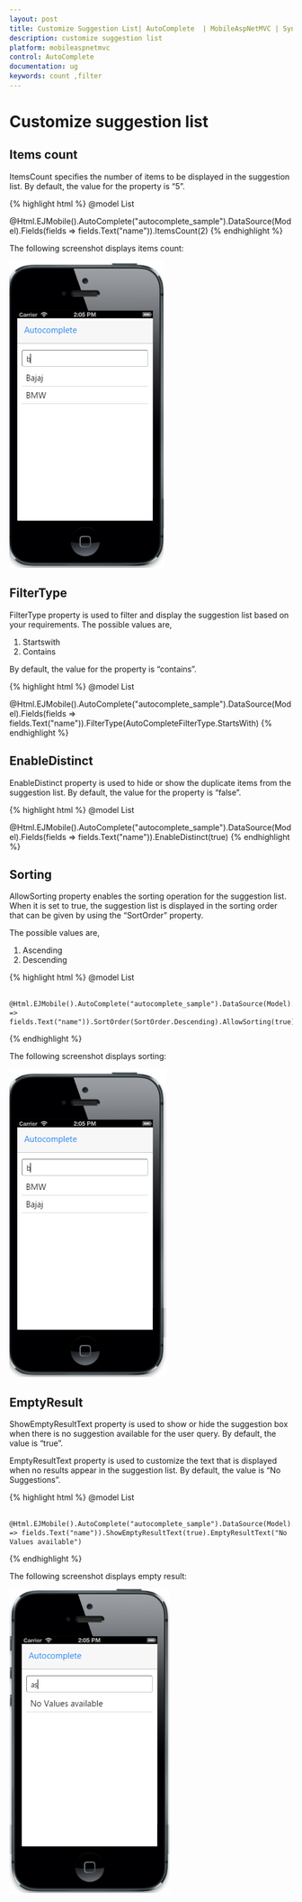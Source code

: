 ```yaml
---
layout: post
title: Customize Suggestion List| AutoComplete  | MobileAspNetMVC | Syncfusion
description: customize suggestion list
platform: mobileaspnetmvc
control: AutoComplete 
documentation: ug
keywords: count ,filter
---
```


# Customize suggestion list

## Items count

ItemsCount specifies the number of items to be displayed in the suggestion list. By default, the value for the property is “5”.


{% highlight html %}
@model List<Cars>

 @Html.EJMobile().AutoComplete("autocomplete_sample").DataSource(Model).Fields(fields => fields.Text("name")).ItemsCount(2)
{% endhighlight %}


The following screenshot displays items count:

![](Customize-suggestion-list_images/Customize-suggestion-list_img1.png)


## FilterType

FilterType property is used to filter and display the suggestion list based on your requirements. The possible values are, 

1. Startswith
2. Contains

By default, the value for the property is “contains”.


{% highlight html %}
@model List<Cars>

@Html.EJMobile().AutoComplete("autocomplete_sample").DataSource(Model).Fields(fields => fields.Text("name")).FilterType(AutoCompleteFilterType.StartsWith)
{% endhighlight %}


## EnableDistinct

EnableDistinct property is used to hide or show the duplicate items from the suggestion list. By default, the value for the property is “false”.


{% highlight html %}
@model List<Cars>

@Html.EJMobile().AutoComplete("autocomplete_sample").DataSource(Model).Fields(fields => fields.Text("name")).EnableDistinct(true)
{% endhighlight %}


## Sorting

AllowSorting property enables the sorting operation for the suggestion list. When it is set to true, the suggestion list is displayed in the sorting order that can be given by using the “SortOrder” property.

The possible values are,

1. Ascending
2. Descending




{% highlight html %}
@model List<Cars>

        @Html.EJMobile().AutoComplete("autocomplete_sample").DataSource(Model).Fields(fields => fields.Text("name")).SortOrder(SortOrder.Descending).AllowSorting(true)
{% endhighlight %}


The following screenshot displays sorting:

![](Customize-suggestion-list_images/Customize-suggestion-list_img3.png)



## EmptyResult

ShowEmptyResultText property is used to show or hide the suggestion box when there is no suggestion available for the user query. By default, the value is “true”.

EmptyResultText property is used to customize the text that is displayed when no results appear in the suggestion list. By default, the value is “No Suggestions”.


{% highlight html %}
@model List<Cars>

        @Html.EJMobile().AutoComplete("autocomplete_sample").DataSource(Model).Fields(fields => fields.Text("name")).ShowEmptyResultText(true).EmptyResultText("No Values available")
{% endhighlight %}


The following screenshot displays empty result:

![](Customize-suggestion-list_images/Customize-suggestion-list_img4.png)



